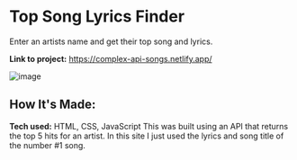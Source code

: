 # Top Song Lyrics Finder
Enter an artists name and get their top song and lyrics.

**Link to project:** https://complex-api-songs.netlify.app/

![image](https://user-images.githubusercontent.com/102004376/168598729-32bb4dc0-f3f0-472d-9827-3208790e5b3c.png)

## How It's Made:

**Tech used:** HTML, CSS, JavaScript
This was built using an API that returns the top 5 hits for an artist. In this site I just used the lyrics and song title of the number #1 song. 

